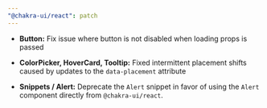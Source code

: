 ```yaml
---
"@chakra-ui/react": patch
---
```


- **Button:** Fix issue where button is not disabled when loading props is
  passed

- **ColorPicker, HoverCard, Tooltip:** Fixed intermittent placement shifts
  caused by updates to the `data-placement` attribute

- **Snippets / Alert:** Deprecate the `Alert` snippet in favor of using the
  `Alert` component directly from `@chakra-ui/react`.
